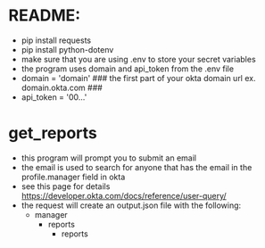 # README: 
* pip install requests
* pip install python-dotenv
* make sure that you are using .env to store your secret variables 
* the program uses domain and api_token from the .env file
* domain = 'domain' ### the first part of your okta domain url ex. domain.okta.com ###
* api_token = '00...'

# get_reports
* this program will prompt you to submit an email
* the email is used to search for anyone that has the email in the profile.manager field in okta
* see this page for details https://developer.okta.com/docs/reference/user-query/
* the request will create an output.json file with the following:
    * manager
        * reports
            * reports
